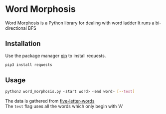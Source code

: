 # Word Morphosis

Word Morphosis is a Python library for dealing with word ladder
It runs a bi-directional BFS

## Installation

Use the package manager [pip](https://pip.pypa.io/en/stable/) to install requests.

```bash
pip3 install requests
```

## Usage

```bash
python3 word_morphosis.py <start word> <end word> [--test]
```
The data is gathered from [five-letter-words](https://www.bestwordlist.com/5letterwords.txt)  
The `test` flag uses all the words which only begin with 'A'
